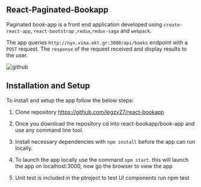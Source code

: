 ## React-Paginated-Bookapp

Paginated book-app is a front end application developed using `create-react-app`, `react-bootstrap` ,`redux`,`redux-saga` and `webpack`.

The app queries `http://nyx.vima.ekt.gr:3000/api/books`  endpoint with a `POST` request. The `response` of the request received and display results to the user. 

 ![github](https://www.screencast.com/t/IdEoLCsJr2us)

## Installation and Setup

To install and setup the app follow the below steps:

1. Clone repository https://github.com/legzy27/react-bookapp
   
2. Once you download the repository cd into react-bookapp/book-app and use any command line tool.

3. Install necessary dependencies with `npm install` before the app can run locally.
   
4. To launch the app locally use the command `npm start`. this will launch the app on localhost:3000, now go the browser to view the app
   
5. Unit test is included in the ptroject to test UI components run npm test
